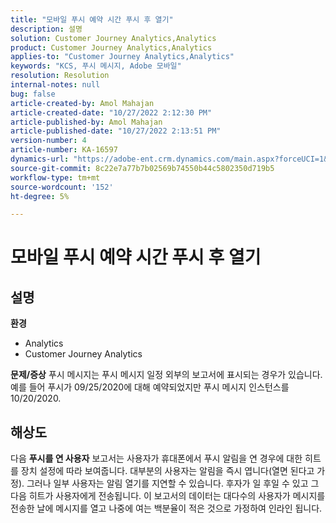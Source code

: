 ```yaml
---
title: "모바일 푸시 예약 시간 푸시 후 열기"
description: 설명
solution: Customer Journey Analytics,Analytics
product: Customer Journey Analytics,Analytics
applies-to: "Customer Journey Analytics,Analytics"
keywords: "KCS, 푸시 메시지, Adobe 모바일"
resolution: Resolution
internal-notes: null
bug: false
article-created-by: Amol Mahajan
article-created-date: "10/27/2022 2:12:30 PM"
article-published-by: Amol Mahajan
article-published-date: "10/27/2022 2:13:51 PM"
version-number: 4
article-number: KA-16597
dynamics-url: "https://adobe-ent.crm.dynamics.com/main.aspx?forceUCI=1&pagetype=entityrecord&etn=knowledgearticle&id=776f6962-0156-ed11-bba2-6045bd006793"
source-git-commit: 8c22e7a77b7b02569b74550b44c5802350d719b5
workflow-type: tm+mt
source-wordcount: '152'
ht-degree: 5%

---
```


# 모바일 푸시 예약 시간 푸시 후 열기

## 설명

<b>환경</b>
- Analytics
- Customer Journey Analytics

<b>문제/증상</b>
푸시 메시지는 푸시 메시지 일정 외부의 보고서에 표시되는 경우가 있습니다. 예를 들어 푸시가 09/25/2020에 대해 예약되었지만 푸시 메시지 인스턴스를 10/20/2020.


## 해상도


다음 <b>푸시를 연 사용자</b> 보고서는 사용자가 휴대폰에서 푸시 알림을 연 경우에 대한 히트를 장치 설정에 따라 보여줍니다. 대부분의 사용자는 알림을 즉시 엽니다(열면 된다고 가정). 그러나 일부 사용자는 알림 열기를 지연할 수 있습니다. 후자가 일 후일 수 있고 그 다음 히트가 사용자에게 전송됩니다. 이 보고서의 데이터는 대다수의 사용자가 메시지를 전송한 날에 메시지를 열고 나중에 여는 백분율이 적은 것으로 가정하여 인라인 됩니다.
